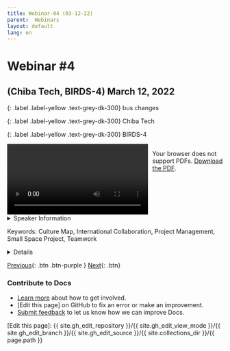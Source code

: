 ```yaml
---
title: Webinar-04 (03-12-22)
parent:  Webinars
layout: default
lang: en
---
```


# Webinar #4 
## (Chiba Tech, BIRDS-4) March 12, 2022

{: .label .label-yellow .text-grey-dk-300}
bus changes

{: .label .label-yellow .text-grey-dk-300}
Chiba Tech

{: .label .label-yellow .text-grey-dk-300}
BIRDS-4

<div style="display: flex; gap: 10px; align-items: flex-start;">
  <!-- Video Section -->
  <div style="flex: 2; max-width: 66%;">
    <video controls width="100%" height="auto">
      <source src="https://birds-project.com/open-source/video/birds_bus_opensource_webinar_4.mp4" type="video/mp4" type="video/mp4">
      Your browser does not support the video tag.
    </video>
  </div>

  <!-- Chat Section -->
  <div style="flex: 1; max-width: 33%;">
    <object 
      data="https://birds-project.com/open-source/pdf/BIRDS_BUS_Opensource_2022_05_14_chat.pdf" 
      type="application/pdf" 
      width="100%" 
      height="275px">
      <p>Your browser does not support PDFs. <a href="https://birds-project.com/open-source/pdf/BIRDS_BUS_Opensource_2022_05_14_chat.pdf">Download the PDF</a>.</p>
    </object>
  </div>
</div>

<details markdown="block">
<summary>Speaker Information</summary>
Tetsuro Harada from Chiba tech talked about his work at CIT and the Gardens program in his presentation titled "YOMOGI: A birds satellite".

Adolfo Jara in Kyutech (from Paraguay) talked about changes from BIRDS-3 to BIRDS-4 in his presentation titled "BIRDS-4 SAtellites: One Year Operation Results Utilizing the BIRDS Standardized Bus"
</details>

Keywords: Culture Map, International Collaboration, Project Management, Small Space Project, Teamwork

<details markdown="block">
<summary>Details</summary>

</details>

[Previous]({{site.url}}//resources/webinars){: .btn .btn-purple }
[Next]({{site.url}}/resources/webinars/webinar-05/){: .btn}


### Contribute to Docs
- [Learn more] about how to get involved.
- [Edit this page] on GitHub to fix an error or make an improvement.
- [Submit feedback] to let us know how we can improve Docs.


[Submit feedback]: https://github.com/BIRDSOpenSource/BIRDSOpenSource.github.io/issues/new?template=Blank+issue
[Learn more]: {{site.url}}/contribute.hmtl
[Edit this page]:  {{ site.gh_edit_repository }}/{{ site.gh_edit_view_mode }}/{{ site.gh_edit_branch }}/{{ site.gh_edit_source }}/{{ site.collections_dir }}/{{ page.path }}